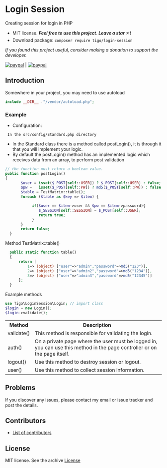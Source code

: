 # Login Session
Creating session for login in PHP

- MIT license. ***Feel free to use this project***. ***Leave a star :star: !***
- Download package: ```composer require tigo/login-session```

*If you found this project useful, consider making a donation to support the developer.*

[![paypal](https://www.paypalobjects.com/pt_BR/i/btn/btn_donate_SM.gif)](https://www.paypal.com/donate?hosted_button_id=6QVW2XQEATS3U)
|
[![paypal](https://www.paypalobjects.com/en_US/i/btn/btn_donate_SM.gif)](https://www.paypal.com/donate?hosted_button_id=7GRD56DFDZWR4)

## Introduction
Somewhere in your project, you may need to use autoload
 ```php
 include __DIR__ ."/vendor/autoload.php";
 ```
 ### Example
 - Configuration: 
``` 
 In the src/config/Standard.php directory
 ```
 - In the Standard class there is a method called postLogin(), it is through it that you will implement your logic.
 - By default the postLogin() method has an implemented logic which receives data from an array, to perform post validation
 ```php
 // the function must return a boolean value.
 public function postLogin() 
 {
        $user = isset($_POST[self::USER]) ? $_POST[self::USER] : false;
        $pw =   isset($_POST[self::PW]) ? md5($_POST[self::PW]) : false; 
        $table = TestMatrix::table();
        foreach ($table as $key => $item) {

             if($user == $item->user && $pw == $item->password){
                $_SESSION[self::SESSION] = $_POST[self::USER];
                return true;
             }
        }
        return false;
   }
 ```
 Method TestMatrix::table()
  ```php
    public static function table() 
    {
        return [
            1=> (object) ["user"=>"admin","password"=>md5("123")],
            2=> (object) ["user"=>"admin2","password"=>md5("1234")],
            3=> (object) ["user"=>"admin3","password"=>md5("12345")]
        ];
    }
  ````
  Example methods
  ```php
 use Tigo\LoginSession\Login; // import class
 $login = new Login();
 $login->validate();
 ```
 <table style="width:100%">
  <tr>
    <th>Method</th>
    <th>Description</th>
  </tr>
  <tr>
    <td>validate()</td>
    <td>This method is responsible for validating the login.</td>
  </tr>
  <tr>
    <td>auth()</td>
    <td>On a private page where the user must be logged in, you can use this method in the page controller or on the page itself.</td>
  </tr>
  <tr>
    <td>logout()</td>
    <td>Use this method to destroy session or logout.</td>
  </tr>
  <tr>
    <td>user()</td>
    <td>Use this method to collect session information.</td>
  </tr> 
</table>

## Problems
If you discover any issues, please contact my email or issue tracker and post the details.

## Contributors
 - [List of contributors](https://github.com/tigoCaval/login-session/graphs/contributors)

## License
MIT license. See the archive [License](https://github.com/tigoCaval/login-session/blob/main/LICENSE)
